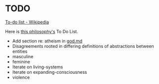 # TODO

<a href="https://en.wikipedia.org/wiki/Wikipedia:To-do_list" target="_blank">To-do list - Wikipedia</a>

Here is [this philosophy's](./this-philosophy.md) To Do List.

* Add section re: atheism in [god.md](./god.md)
* Disagreements rooted in differing definitions of abstractions between entities
* masculine
* feminine
* Iterate on living-systems
* Iterate on expanding-consciousness
* violence
